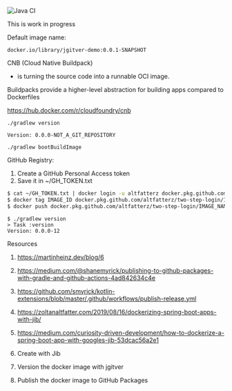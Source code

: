 ![Java CI](https://github.com/altfatterz/jgitver-demo/workflows/Java%20CI/badge.svg)

This is work in progress

Default image name:

```
docker.io/library/jgitver-demo:0.0.1-SNAPSHOT
```

CNB (Cloud Native Buildpack)
- is turning the source code into a runnable OCI image.

Buildpacks provide a higher-level abstraction for building apps compared to Dockerfiles

https://hub.docker.com/r/cloudfoundry/cnb


```
./gradlew version
```

```
Version: 0.0.0-NOT_A_GIT_REPOSITORY
```


```
./gradlew bootBuildImage
```

GitHub Registry:

1. Create a GitHub Personal Access token
2. Save it in ~/GH_TOKEN.txt

```bash
$ cat ~/GH_TOKEN.txt | docker login -u altfatterz docker.pkg.github.com --password-stdin
$ docker tag IMAGE_ID docker.pkg.github.com/altfatterz/two-step-login/IMAGE_NAME:VERSION
$ docker push docker.pkg.github.com/altfatterz/two-step-login/IMAGE_NAME:VERSION
```

```
$ ./gradlew version
> Task :version
Version: 0.0.0-12
```




Resources
1. https://martinheinz.dev/blog/6
2. https://medium.com/@shanemyrick/publishing-to-github-packages-with-gradle-and-github-actions-4ad842634c4e
3. https://github.com/smyrick/kotlin-extensions/blob/master/.github/workflows/publish-release.yml
4. https://zoltanaltfatter.com/2019/08/16/dockerizing-spring-boot-apps-with-jib/
5. https://medium.com/curiosity-driven-development/how-to-dockerize-a-spring-boot-app-with-googles-jib-53dcac56a2e1

1. Create with Jib
2. Version the docker image with jgitver
3. Publish the docker image to GitHub Packages
